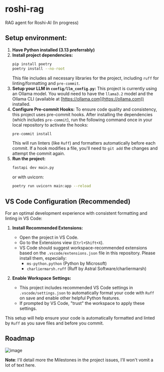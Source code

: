 # roshi-rag
RAG agent for Roshi-AI (In progress)

## Setup environment:

1.  **Have Python installed (3.13 preferrably)**
2.  **Install project dependencies:**
    ```bash
    pip install poetry
    poetry install --no-root
    ```
    This file includes all necessary libraries for the project, including `ruff` for linting/formatting and `pre-commit`.
3.  **Setup your LLM in `config/llm_config.py`:** This project is currently using an Ollama model. You would need to have the `llama3.2` model and the Ollama CLI (available at [https://ollama.com](https://ollama.com)) installed.
4.  **Configure Pre-commit Hooks:**
    To ensure code quality and consistency, this project uses pre-commit hooks. After installing the dependencies (which includes `pre-commit`), run the following command once in your local repository to activate the hooks:
    ```bash
    pre-commit install
    ```
    This will run linters (like `Ruff`) and formatters automatically before each commit. If a hook modifies a file, you'll need to `git add` the changes and attempt the commit again.
5.  **Run the project:**
    ```bash
    fastapi dev main.py
    ```
    or with uvicorn:
    ```bash
    poetry run uvicorn main:app --reload
    ```


## VS Code Configuration (Recommended)

For an optimal development experience with consistent formatting and linting in VS Code:

1.  **Install Recommended Extensions:**
    * Open the project in VS Code.
    * Go to the Extensions view (`Ctrl+Shift+X`).
    * VS Code should suggest workspace-recommended extensions based on the `.vscode/extensions.json` file in this repository. Please install them, especially:
        * `ms-python.python` (Python by Microsoft)
        * `charliermarsh.ruff` (Ruff by Astral Software/charliermarsh)

2.  **Enable Workspace Settings:**
    * This project includes recommended VS Code settings in `.vscode/settings.json` to automatically format your code with `Ruff` on save and enable other helpful Python features.
    * If prompted by VS Code, "trust" the workspace to apply these settings.

This setup will help ensure your code is automatically formatted and linted by `Ruff` as you save files and before you commit.

## Roadmap

![image](https://github.com/user-attachments/assets/ec3b1967-9faf-4804-8ece-7a3f5950681d)

**Note**: I'll detail more the Milestones in the project issues, I'll won't vomit a lot of text here.
